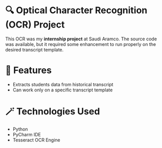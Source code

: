 # 🔍 Optical Character Recognition (OCR) Project
This OCR was my **internship project** at Saudi Aramco. The source code was available, but it required some enhancement to run properly on the desired transcript template.
# 🚀 Features
- Extracts students data from historical transcript
- Can work only on a specific transcript template
# 🪄 Technologies Used
- Python
- PyCharm IDE
- Tesseract OCR Engine
